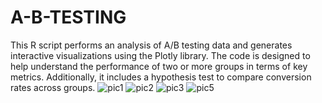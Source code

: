 # A-B-TESTING
This R script performs an analysis of A/B testing data and generates interactive visualizations using the Plotly library. The code is designed to help understand the performance of two or more groups in terms of key metrics. Additionally, it includes a hypothesis test to compare conversion rates across groups.
![pic1](https://github.com/user-attachments/assets/6a4822f2-759b-426c-9995-dc681c487f5c)
![pic2](https://github.com/user-attachments/assets/06737321-591e-4d48-b59a-005b17cf6460)
![pic3](https://github.com/user-attachments/assets/4ef0b269-ae9b-490a-95aa-a8a5e3e036c3)
![pic5](https://github.com/user-attachments/assets/0a6bd1fe-66a4-4a88-8f7a-bfdfaf806636)
